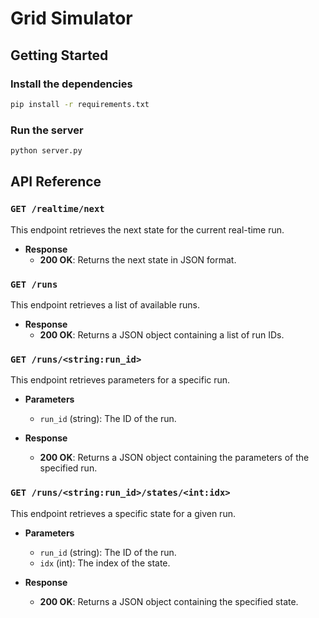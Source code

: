 # Grid Simulator

## Getting Started

### Install the dependencies

```bash
pip install -r requirements.txt
```

### Run the server

```bash
python server.py
```

## API Reference

### `GET /realtime/next`

This endpoint retrieves the next state for the current real-time run.

- **Response**
  - **200 OK**: Returns the next state in JSON format.

### `GET /runs`

This endpoint retrieves a list of available runs.

- **Response**
  - **200 OK**: Returns a JSON object containing a list of run IDs.

### `GET /runs/<string:run_id>`

This endpoint retrieves parameters for a specific run.

- **Parameters**
  - `run_id` (string): The ID of the run.

- **Response**
  - **200 OK**: Returns a JSON object containing the parameters of the specified run.

### `GET /runs/<string:run_id>/states/<int:idx>`

This endpoint retrieves a specific state for a given run.

- **Parameters**
  - `run_id` (string): The ID of the run.
  - `idx` (int): The index of the state.

- **Response**
  - **200 OK**: Returns a JSON object containing the specified state.
